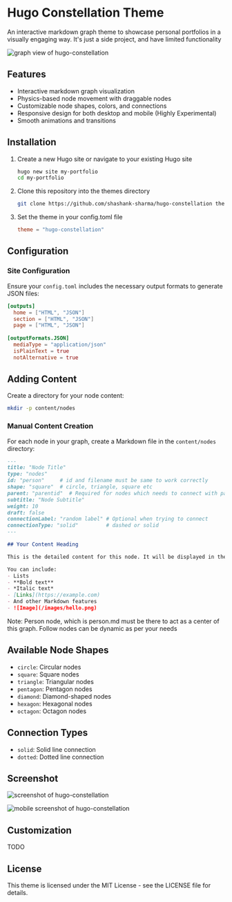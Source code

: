 # Hugo Constellation Theme

An interactive markdown graph theme to showcase personal portfolios in a visually engaging way. It's just a side project, and have limited functionality

![graph view of hugo-constellation](https://github.com/shashank-sharma/hugo-constellation/blob/master/images/main.png?raw=true)

## Features

- Interactive markdown graph visualization
- Physics-based node movement with draggable nodes
- Customizable node shapes, colors, and connections
- Responsive design for both desktop and mobile (Highly Experimental)
- Smooth animations and transitions

## Installation

1. Create a new Hugo site or navigate to your existing Hugo site
   ```bash
   hugo new site my-portfolio
   cd my-portfolio
   ```

2. Clone this repository into the themes directory
   ```bash
   git clone https://github.com/shashank-sharma/hugo-constellation themes/hugo-constellation
   ```

3. Set the theme in your config.toml file
   ```toml
   theme = "hugo-constellation"
   ```

## Configuration

### Site Configuration

Ensure your `config.toml` includes the necessary output formats to generate JSON files:

```toml
[outputs]
  home = ["HTML", "JSON"]
  section = ["HTML", "JSON"]
  page = ["HTML", "JSON"]
  
[outputFormats.JSON]
  mediaType = "application/json"
  isPlainText = true
  notAlternative = true
```

## Adding Content

Create a directory for your node content:

```bash
mkdir -p content/nodes
```

### Manual Content Creation

For each node in your graph, create a Markdown file in the `content/nodes` directory:

```markdown
---
title: "Node Title"
type: "nodes"
id: "person"     # id and filename must be same to work correctly
shape: "square"  # circle, triangle, square etc
parent: "parentid"  # Required for nodes which needs to connect with parent
subtitle: "Node Subtitle"
weight: 10
draft: false
connectionLabel: "random label" # Optional when trying to connect
connectionType: "solid"         # dashed or solid
---

## Your Content Heading

This is the detailed content for this node. It will be displayed in the sidebar when the node is selected.

You can include:
- Lists
- **Bold text**
- *Italic text*
- [Links](https://example.com)
- And other Markdown features
- ![Image](/images/hello.png)
```

Note: Person node, which is person.md must be there to act as a center of this graph. Follow nodes can be dynamic as per your needs



## Available Node Shapes

- `circle`: Circular nodes
- `square`: Square nodes
- `triangle`: Triangular nodes
- `pentagon`: Pentagon nodes
- `diamond`: Diamond-shaped nodes
- `hexagon`: Hexagonal nodes
- `octagon`: Octagon nodes

## Connection Types

- `solid`: Solid line connection
- `dotted`: Dotted line connection

## Screenshot

![screenshot of hugo-constellation](https://github.com/shashank-sharma/hugo-constellation/blob/master/images/screenshot.png?raw=true)

![mobile screenshot of hugo-constellation](https://github.com/shashank-sharma/hugo-constellation/blob/master/images/mobile.png?raw=true)

## Customization

TODO

## License

This theme is licensed under the MIT License - see the LICENSE file for details.

